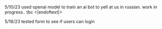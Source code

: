 5/10/23
used openai model to train an ai bot
to yell at us in russian.
work in progress.. tbc
<|endoftext|>

5/18/23
tested form to see if users can login
